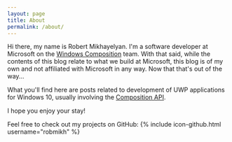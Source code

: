 ```yaml
---
layout: page
title: About
permalink: /about/
---
```


Hi there, my name is Robert Mikhayelyan. I'm a software developer at Microsoft on the [Windows Composition](https://twitter.com/WindowsUI) team. With that said, while the contents of this blog relate to what we build at Microsoft, this blog is of my own and not affiliated with Microsoft in any way. Now that that's out of the way...

What you'll find here are posts related to development of UWP applications for Windows 10, usually involving the [Composition API](https://github.com/Microsoft/WindowsUIDevLabs).

I hope you enjoy your stay!

Feel free to check out my projects on GitHub:
{% include icon-github.html username="robmikh" %}

